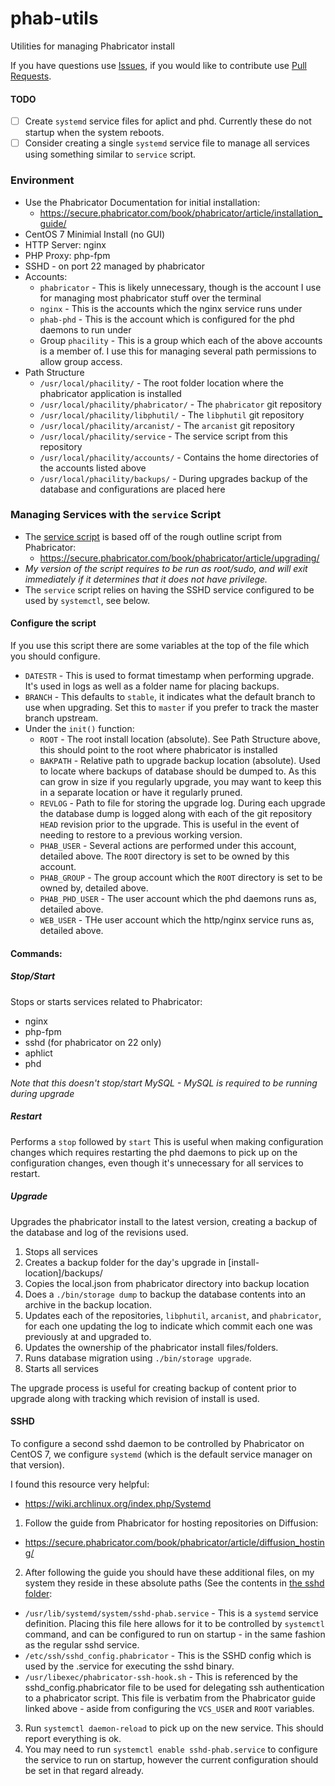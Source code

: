# phab-utils
Utilities for managing Phabricator install

If you have questions use [Issues](https://github.com/neandrake/phab-utils/issues), if you would like to contribute use [Pull Requests](https://github.com/neandrake/phab-utils/issues).

#### TODO
- [ ] Create `systemd` service files for aplict and phd. Currently these do not startup when the system reboots.
- [ ] Consider creating a single `systemd` service file to manage all services using something similar to `service` script.

### Environment
- Use the Phabricator Documentation for initial installation:
  - https://secure.phabricator.com/book/phabricator/article/installation_guide/
- CentOS 7 Minimial Install (no GUI)
- HTTP Server: nginx
- PHP Proxy: php-fpm
- SSHD - on port 22 managed by phabricator
- Accounts:
  - `phabricator` - This is likely unnecessary, though is the account I use for managing most phabricator stuff over the terminal
  - `nginx` - This is the accounts which the nginx service runs under
  - `phab-phd` - This is the account which is configured for the phd daemons to run under
  - Group `phacility` - This is a group which each of the above accounts is a member of. I use this for managing several path permissions to allow group access.
- Path Structure
  - `/usr/local/phacility/` - The root folder location where the phabricator application is installed
  - `/usr/local/phacility/phabricator/` - The `phabricator` git repository
  - `/usr/local/phacility/libphutil/` - The `libphutil` git repository
  - `/usr/local/phacility/arcanist/` - The `arcanist` git repository
  - `/usr/local/phacility/service` - The service script from this repository
  - `/usr/local/phacility/accounts/` - Contains the home directories of the accounts listed above
  - `/usr/local/phacility/backups/` - During upgrades backup of the database and configurations are placed here

### Managing Services with the `service` Script
 - The [service script](/service/service) is based off of the rough outline script from Phabricator:
   - https://secure.phabricator.com/book/phabricator/article/upgrading/
 - *My version of the script requires to be run as root/sudo, and will exit immediately if it determines that it does not have privilege.*
 - The `service` script relies on having the SSHD service configured to be used by `systemctl`, see below.

#### Configure the script
If you use this script there are some variables at the top of the file which you should configure.
- `DATESTR` - This is used to format timestamp when performing upgrade. It's used in logs as well as a folder name for placing backups.
- `BRANCH` - This defaults to `stable`, it indicates what the default branch to use when upgrading. Set this to `master` if you prefer to track the master branch upstream.
- Under the `init()` function:
  - `ROOT` - The root install location (absolute). See Path Structure above, this should point to the root where phabricator is installed
  - `BAKPATH` - Relative path to upgrade backup location (absolute). Used to locate where backups of database should be dumped to. As this can grow in size if you regularly upgrade, you may want to keep this in a separate location or have it regularly pruned.
  - `REVLOG` - Path to file for storing the upgrade log. During each upgrade the database dump is logged along with each of the git repository `HEAD` revision prior to the upgrade. This is useful in the event of needing to restore to a previous working version.
  - `PHAB_USER` - Several actions are performed under this account, detailed above. The `ROOT` directory is set to be owned by this account.
  - `PHAB_GROUP` - The group account which the `ROOT` directory is set to be owned by, detailed above.
  - `PHAB_PHD_USER` - The user account which the phd daemons runs as, detailed above.
  - `WEB_USER` - THe user account which the http/nginx service runs as, detailed above.

#### Commands:
##### Stop/Start
Stops or starts services related to Phabricator:
- nginx
- php-fpm
- sshd (for phabricator on 22 only)
- aphlict
- phd

*Note that this doesn't stop/start MySQL - MySQL is required to be running during upgrade*

##### Restart
Performs a `stop` followed by `start`
This is useful when making configuration changes which requires restarting the phd daemons to pick up on the configuration changes, even though it's unnecessary for all services to restart.

##### Upgrade
Upgrades the phabricator install to the latest version, creating a backup of the database and log of the revisions used.
1. Stops all services
2. Creates a backup folder for the day's upgrade in [install-location]/backups/
3. Copies the local.json from phabricator directory into backup location
4. Does a `./bin/storage dump` to backup the database contents into an archive in the backup location.
5. Updates each of the repositories, `libphutil`, `arcanist`, and `phabricator`, for each one updating the log to indicate which commit each one was previously at and upgraded to.
6. Updates the ownership of the phabricator install files/folders.
7. Runs database migration using `./bin/storage upgrade`.
8. Starts all services

The upgrade process is useful for creating backup of content prior to upgrade along with tracking which revision of install is used.

#### SSHD
To configure a second sshd daemon to be controlled by Phabricator on CentOS 7, we configure `systemd` (which is the default service manager on that version).

I found this resource very helpful:
  - https://wiki.archlinux.org/index.php/Systemd

1. Follow the guide from Phabricator for hosting repositories on Diffusion:
  - https://secure.phabricator.com/book/phabricator/article/diffusion_hosting/
2. After following the guide you should have these additional files, on my system they reside in these absolute paths (See the contents in [the sshd folder](/sshd/):
  - `/usr/lib/systemd/system/sshd-phab.service` - This is a `systemd` service definition. Placing this file here allows for it to be controlled by `systemctl` command, and can be configured to run on startup - in the same fashion as the regular sshd service.
  - `/etc/ssh/sshd_config.phabricator` - This is the SSHD config which is used by the .service for executing the sshd binary.
  - `/usr/libexec/phabricator-ssh-hook.sh` - This is referenced by the sshd_config.phabricator file to be used for delegating ssh authentication to a phabricator script. This file is verbatim from the Phabricator guide linked above - aside from configuring the `VCS_USER` and `ROOT` variables.
3. Run `systemctl daemon-reload` to pick up on the new service. This should report everything is ok.
4. You may need to run `systemctl enable sshd-phab.service` to configure the service to run on startup, however the current configuration should be set in that regard already.
